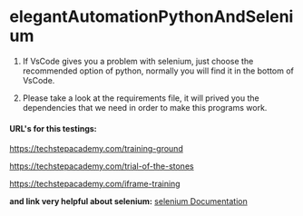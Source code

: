 # elegantAutomationPythonAndSelenium

1. If VsCode gives you a problem with selenium, just choose the recommended option of python, normally you will find it in the bottom of VsCode. 

2. Please take a look at the requirements file, it will prived you the dependencies that we need in order to make this programs work.


#### URL's for this testings: 

https://techstepacademy.com/training-ground

https://techstepacademy.com/trial-of-the-stones

https://techstepacademy.com/iframe-training

__and link very helpful about selenium:__
[selenium Documentation](https://www.selenium.dev/selenium/docs/api/py/api.html#webdriver-common)


